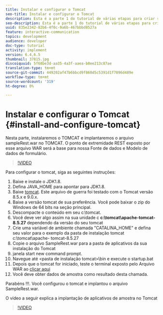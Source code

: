 ```yaml
---
title: Instalar e configurar o Tomcat
seo-title: Instalar e configurar o Tomcat
description: Esta é a parte 1 do tutorial de várias etapas para criar seu primeiro documento de comunicação interativa.Nesta parte, instalaremos o TOMCAT e implantaremos o arquivo sampleRest.war no TOMCAT. O ponto de extremidade REST exposto por esse arquivo WAR será a base para nossa Fonte de dados e Modelo de dados de formulário.
seo-description: Esta é a parte 1 do tutorial de várias etapas para criar seu primeiro documento de comunicação interativa.Nesta parte, instalaremos o TOMCAT e implantaremos o arquivo sampleRest.war no TOMCAT. O ponto de extremidade REST exposto por esse arquivo WAR será a base para nossa Fonte de dados e Modelo de dados de formulário.
uuid: 835e2342-82b6-4f0c-9a6b-467bbbd8527a
feature: interactive-communication
topics: development
audience: developer
doc-type: tutorial
activity: implement
version: 6.4,6.5
thumbnail: 37815.jpg
discoiquuid: 5f68be3d-aa35-4a3f-aaea-b8ee213c87ae
translation-type: tm+mt
source-git-commit: 449202af47b6bbcd9f860d5c5391d1f7096d489e
workflow-type: tm+mt
source-wordcount: '319'
ht-degree: 0%

---
```



# Instalar e configurar o Tomcat {#install-and-configure-tomcat}

Nesta parte, instalaremos o TOMCAT e implantaremos o arquivo sampleRest.war no TOMCAT. O ponto de extremidade REST exposto por esse arquivo WAR será a base para nossa Fonte de dados e Modelo de dados de formulário.

>[!VIDEO](https://video.tv.adobe.com/v/37815/?quality=9&learn=on)

Para configurar o tomcat, siga as seguintes instruções:

1. Baixe e instale o JDK1.8.
2. Defina JAVA_HOME para apontar para JDK1.8.
3. Baixe [tomcat](https://tomcat.apache.org/). Este arquivo de guerra foi testado com o Tomcat versão 8.5.x e 9.0.x.
4. Baixe a versão tomcat de sua preferência. Você pode baixar o zip do Windows de 64 bits na seção principal.
5. Descompacte o conteúdo em seu c:\tomcat.
6. Você deve ver algo assim na sua unidade c **c:\tomcat\apache-tomcat-8.5.27** dependendo da versão do seu tomcat
7. Crie uma variável de ambiente chamada &quot;CATALINA_HOME&quot; e defina seu valor para o exemplo da pasta de instalação tomcat c:\tomcat\apache- tomcat-8.5.27
8. Copie o arquivo SampleRest.war para a pasta de aplicativos da sua instalação do Tomcat
9. janela start new command prompt.
10. Navegue até &lt;pasta de instalação tomcat>\bin e execute o startup.bat
11. Depois que o tomcat for iniciado, teste o terminal exposto pelo Arquivo WAR ao [clicar aqui](http://localhost:8080/SampleRest/webapi/getStatement/9586)
12. Você deve obter dados de amostra como resultado desta chamada.

Parabéns !!!. Você configurou o tomcat e implantou o arquivo SampleRest.war.

O vídeo a seguir explica a implantação de aplicativos de amostra no Tomcat
>[!VIDEO](https://video.tv.adobe.com/v/37815)